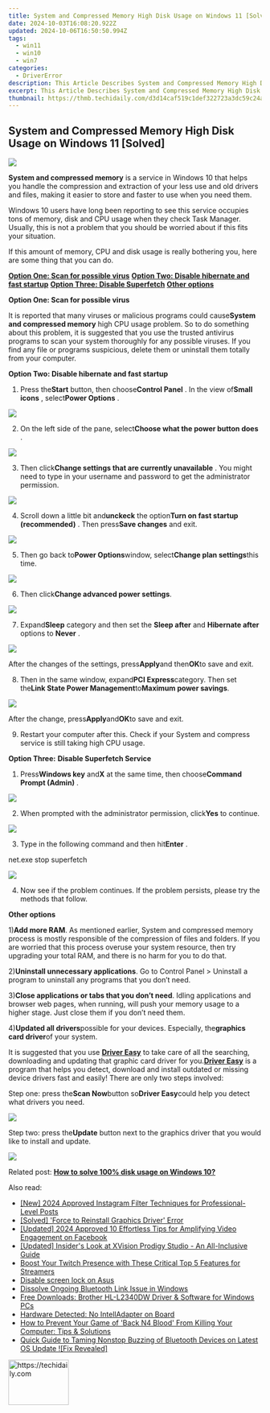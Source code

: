 ```yaml
---
title: System and Compressed Memory High Disk Usage on Windows 11 [Solved]
date: 2024-10-03T16:08:20.922Z
updated: 2024-10-06T16:50:50.994Z
tags:
  - win11
  - win10
  - win7
categories:
  - DriverError
description: This Article Describes System and Compressed Memory High Disk Usage on Windows 11 [Solved]
excerpt: This Article Describes System and Compressed Memory High Disk Usage on Windows 11 [Solved]
thumbnail: https://thmb.techidaily.com/d3d14caf519c1def322723a3dc59c24a3c8f8aedec1a3d79fbe40024b923c7fb.jpeg
---
```


## System and Compressed Memory High Disk Usage on Windows 11 [Solved]

![](https://images.drivereasy.com/wp-content/uploads/2017/03/img_58c8f1c9afb01.jpg)
  
**System and compressed memory** is a service in Windows 10 that helps you handle the compression and extraction of your less use and old drivers and files, making it easier to store and faster to use when you need them.

Windows 10 users have long been reporting to see this service occupies tons of memory, disk and CPU usage when they check Task Manager. Usually, this is not a problem that you should be worried about if this fits your situation.
  
If this amount of memory, CPU and disk usage is really bothering you, here are some thing that you can do.
  
**[Option One: Scan for possible virus](https://bluettifr.pxf.io/bax2bv)**
[**Option Two: Disable hibernate and fast startup**](https://mindmanager.sjv.io/anq2nj)
**[Option Three: Disable Superfetch](https://technitya.sjv.io/dkpn02)**
**[Other options](https://bluettifr.pxf.io/bax2bv)**
  
 **Option One: Scan for possible virus**
  
 It is reported that many viruses or malicious programs could cause**System and compressed memory** high CPU usage problem. So to do something about this problem, it is suggested that you use the trusted antivirus programs to scan your system thoroughly for any possible viruses. If you find any file or programs suspicious, delete them or uninstall them totally from your computer.
  
 **Option Two: Disable hibernate and fast startup**
  
 1) Press the**Start** button, then choose**Control Panel** . In the view of**Small icons** , select**Power Options** .
  
![](https://images.drivereasy.com/wp-content/uploads/2016/10/power-options-control-panel.jpg)

 2) On the left side of the pane, select**Choose what the power button does** .
  
![](https://images.drivereasy.com/wp-content/uploads/2016/10/choose-what-the-power-button-does.jpg)

 3) Then click**Change settings that are currently unavailable** . You might need to type in your username and password to get the administrator permission.
  
![](https://images.drivereasy.com/wp-content/uploads/2016/10/change-settings-that-are-currently-unavailable.jpg)

 4) Scroll down a little bit and**unckeck** the option**Turn on fast startup (recommended)** . Then press**Save changes** and exit.
  
![](https://images.drivereasy.com/wp-content/uploads/2016/10/turn-on-fast-startup-recommended-600x454.jpg)

5) Then go back to**Power Options**window, select**Change plan settings**this time.
  
![](https://images.drivereasy.com/wp-content/uploads/2016/10/change-plan-settings.jpg)

6) Then click**Change advanced power settings**.
  
![](https://images.drivereasy.com/wp-content/uploads/2016/10/change-advanced-power-settings.jpg)

7) Expand**Sleep** category and then set the **Sleep after** and **Hibernate after** options to **Never** .
  
![](https://images.drivereasy.com/wp-content/uploads/2016/10/sleep-after-never-hibernate-after-never.jpg)

After the changes of the settings, press**Apply**and then**OK**to save and exit.
  
8) Then in the same window, expand**PCI Express**category. Then set the**Link State Power Management**to**Maximum power savings**.
  
![](https://images.drivereasy.com/wp-content/uploads/2016/10/link-state-power-management-maximum-power-savings.jpg)

After the change, press**Apply**and**OK**to save and exit.
  
9) Restart your computer after this. Check if your System and compress service is still taking high CPU usage.
  
 **Option Three:** **Disable Superfetch Service**

 1) Press**Windows key** and**X** at the same time, then choose**Command Prompt (Admin)** .
  
![](https://images.drivereasy.com/wp-content/uploads/2017/03/img_58c771c6a6842.png)
  
 2) When prompted with the administrator permission, click**Yes** to continue.
  
![](https://images.drivereasy.com/wp-content/uploads/2017/03/img_58c7894600f36.jpg)
  
 3) Type in the following command and then hit**Enter** .

net.exe stop superfetch

![](https://images.drivereasy.com/wp-content/uploads/2017/03/img_58c78984b7ea7.jpg)

 4) Now see if the problem continues. If the problem persists, please try the methods that follow.
  
 **Other options**
  
1)**Add more RAM**. As mentioned earlier, System and compressed memory process is mostly responsible of the compression of files and folders. If you are worried that this process overuse your system resource, then try upgrading your total RAM, and there is no harm for you to do that.
  
2)**Uninstall unnecessary applications**. Go to Control Panel > Uninstall a program to uninstall any programs that you don’t need.
  
3)**Close applications or tabs that you don’t need**. Idling applications and browser web pages, when running, will push your memory usage to a higher stage. Just close them if you don’t need them.
  
4)**Updated all drivers**possible for your devices. Especially, the**graphics card driver**of your system.  
  
It is suggested that you use [**Driver Easy**](https://tools.techidaily.com/drivereasy/download/) to take care of all the searching, downloading and updating that graphic card driver for you.[**Driver Easy**](https://tools.techidaily.com/drivereasy/download/) is a program that helps you detect, download and install outdated or missing device drivers fast and easily! There are only two steps involved:
  
Step one: press the**Scan Now**button so**Driver Easy**could help you detect what drivers you need.
  
![](https://images.drivereasy.com/wp-content/uploads/2017/03/img_58d9fc12160ec.png)
  
 Step two: press the**Update** button next to the graphics driver that you would like to install and update.
  
![](https://images.drivereasy.com/wp-content/uploads/2017/03/img_58d9fc18b6d1d.jpg)

Related post:
[**How to solve 100% disk usage on Windows 10?**](https://tools.techidaily.com/drivereasy/download/)

<ins class="adsbygoogle"
     style="display:block"
     data-ad-format="autorelaxed"
     data-ad-client="ca-pub-7571918770474297"
     data-ad-slot="1223367746"></ins>

<ins class="adsbygoogle"
     style="display:block"
     data-ad-client="ca-pub-7571918770474297"
     data-ad-slot="8358498916"
     data-ad-format="auto"
     data-full-width-responsive="true"></ins>

<span class="atpl-alsoreadstyle">Also read:</span>
<div><ul>
<li><a href="https://instagram-video-recordings.techidaily.com/new-2024-approved-instagram-filter-techniques-for-professional-level-posts/"><u>[New] 2024 Approved Instagram Filter Techniques for Professional-Level Posts</u></a></li>
<li><a href="https://driver-error.techidaily.com/solved-force-to-reinstall-graphics-driver-error/"><u>[Solved] 'Force to Reinstall Graphics Driver' Error</u></a></li>
<li><a href="https://facebook-videos.techidaily.com/updated-2024-approved-10-effortless-tips-for-amplifying-video-engagement-on-facebook/"><u>[Updated] 2024 Approved 10 Effortless Tips for Amplifying Video Engagement on Facebook</u></a></li>
<li><a href="https://extra-guidance.techidaily.com/updated-insiders-look-at-xvision-prodigy-studio-an-all-inclusive-guide/"><u>[Updated] Insider's Look at XVision Prodigy Studio - An All-Inclusive Guide</u></a></li>
<li><a href="https://techtrends.techidaily.com/boost-your-twitch-presence-with-these-critical-top-5-features-for-streamers/"><u>Boost Your Twitch Presence with These Critical Top 5 Features for Streamers</u></a></li>
<li><a href="https://phone-solutions.techidaily.com/disable-screen-lock-on-asus-by-drfone-android-unlock-android-unlock/"><u>Disable screen lock on Asus</u></a></li>
<li><a href="https://driver-error.techidaily.com/dissolve-ongoing-bluetooth-link-issue-in-windows/"><u>Dissolve Ongoing Bluetooth Link Issue in Windows</u></a></li>
<li><a href="https://hardware-help.techidaily.com/free-downloads-brother-hl-l2340dw-driver-and-software-for-windows-pcs/"><u>Free Downloads: Brother HL-L2340DW Driver & Software for Windows PCs</u></a></li>
<li><a href="https://driver-error.techidaily.com/hardware-detected-no-intelladapter-on-board/"><u>Hardware Detected: No IntellAdapter on Board</u></a></li>
<li><a href="https://program-issues.techidaily.com/how-to-prevent-your-game-of-back-n4-blood-from-killing-your-computer-tips-and-solutions/"><u>How to Prevent Your Game of 'Back N4 Blood' From Killing Your Computer: Tips & Solutions</u></a></li>
<li><a href="https://driver-error.techidaily.com/quick-guide-to-taming-nonstop-buzzing-of-bluetooth-devices-on-latest-os-update-fix-revealed/"><u>Quick Guide to Taming Nonstop Buzzing of Bluetooth Devices on Latest OS Update ![Fix Revealed]</u></a></li>
</ul></div>

<!-- affiliate ads begin -->
<a href="https://bluettifr.pxf.io/c/5597632/2145079/17095" target="_top" id="2145079">
  <img src="//a.impactradius-go.com/display-ad/17095-2145079" border="0" alt="https://techidaily.com" width="120" height="90"/>
</a>
<img height="0" width="0" src="https://bluettifr.pxf.io/i/5597632/2145079/17095" style="position:absolute;visibility:hidden;" border="0" />
<!-- affiliate ads end -->

